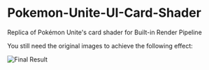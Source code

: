 # Pokemon-Unite-UI-Card-Shader
Replica of Pokémon Unite's card shader for Built-in Render Pipeline

You still need the original images to achieve the following effect:

![Final Result](https://images-wixmp-ed30a86b8c4ca887773594c2.wixmp.com/f/e882a30a-012e-476b-be99-5af57eaba6bd/djt48ic-d913e825-37fc-47fc-9194-77e80b466c4e.gif?token=eyJ0eXAiOiJKV1QiLCJhbGciOiJIUzI1NiJ9.eyJzdWIiOiJ1cm46YXBwOjdlMGQxODg5ODIyNjQzNzNhNWYwZDQxNWVhMGQyNmUwIiwiaXNzIjoidXJuOmFwcDo3ZTBkMTg4OTgyMjY0MzczYTVmMGQ0MTVlYTBkMjZlMCIsIm9iaiI6W1t7InBhdGgiOiJcL2ZcL2U4ODJhMzBhLTAxMmUtNDc2Yi1iZTk5LTVhZjU3ZWFiYTZiZFwvZGp0NDhpYy1kOTEzZTgyNS0zN2ZjLTQ3ZmMtOTE5NC03N2U4MGI0NjZjNGUuZ2lmIn1dXSwiYXVkIjpbInVybjpzZXJ2aWNlOmZpbGUuZG93bmxvYWQiXX0.gP5GEXAX_Lt4PRpkVmYTS47l27Zsyxs1xFBw7uEl6Ss)